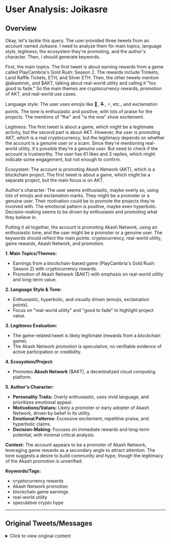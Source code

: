# User Analysis: Joikasre

## Overview

<think>
Okay, let's tackle this query. The user provided three tweets from an account named Joikasre. I need to analyze them for main topics, language style, legitness, the ecosystem they're promoting, and the author's character. Then, I should generate keywords.

First, the main topics. The first tweet is about earning rewards from a game called PlayCambria's Gold Rush: Season 2. The rewards include Trinkets, Land Raffle Tickets, ETH, and Silver ETH. Then, the other tweets mention @akashnet_ and $AKT, talking about real-world utility and calling it "too good to fade." So the main themes are cryptocurrency rewards, promotion of AKT, and real-world use cases.

Language style: The user uses emojis like 🌟, 🏝️, ⚡, etc., and exclamation points. The tone is enthusiastic and positive, with lots of praise for the projects. The mentions of "ftw" and "is the one" show excitement.

Legitness: The first tweet is about a game, which might be a legitimate activity, but the second part is about AKT. However, the user is promoting AKT, which is a real cryptocurrency, but the legitimacy depends on whether the account is a genuine user or a scam. Since they're mentioning real-world utility, it's possible they're a genuine user. But need to check if the account is trustworthy. The user has 61 likes and 3 replies, which might indicate some engagement, but not enough to confirm.

Ecosystem: The account is promoting Akash Network (AKT), which is a blockchain project. The first tweet is about a game, which might be a separate project, but the main focus is on AKT.

Author's character: The user seems enthusiastic, maybe overly so, using lots of emojis and exclamation marks. They might be a promoter or a genuine user. Their motivation could be to promote the projects they're involved with. The emotional pattern is positive, maybe even hyperbolic. Decision-making seems to be driven by enthusiasm and promoting what they believe in.

Putting it all together, the account is promoting Akash Network, using an enthusiastic tone, and the user might be a promoter or a genuine user. The keywords should reflect the main points: cryptocurrency, real-world utility, game rewards, Akash Network, and promotion.
</think>

**1. Main Topics/Themes:**  
- Earnings from a blockchain-based game (PlayCambria's Gold Rush: Season 2) with cryptocurrency rewards.  
- Promotion of Akash Network ($AKT) with emphasis on real-world utility and long-term value.  

**2. Language Style & Tone:**  
- Enthusiastic, hyperbolic, and visually driven (emojis, exclamation points).  
- Focus on "real-world utility" and "good to fade" to highlight project value.  

**3. Legitness Evaluation:**  
- The game-related tweet is likely legitimate (rewards from a blockchain game).  
- The Akash Network promotion is speculative; no verifiable evidence of active participation or credibility.  

**4. Ecosystem/Project:**  
- Promotes **Akash Network** ($AKT), a decentralized cloud computing platform.  

**5. Author's Character:**  
- **Personality Traits:** Overly enthusiastic, uses vivid language, and prioritizes emotional appeal.  
- **Motivations/Values:** Likely a promoter or early adopter of Akash Network, driven by belief in its utility.  
- **Emotional Patterns:** Excessive excitement, repetitive praise, and hyperbolic claims.  
- **Decision-Making:** Focuses on immediate rewards and long-term potential, with minimal critical analysis.  

**Context:** The account appears to be a promoter of Akash Network, leveraging game rewards as a secondary angle to attract attention. The tone suggests a desire to build community and hype, though the legitimacy of the Akash promotion is unverified.  

**Keywords/Tags:**  
- cryptocurrency rewards  
- Akash Network promotion  
- blockchain game earnings  
- real-world utility  
- speculative crypto hype
---
## Original Tweets/Messages

<details>
<summary>Click to view original content</summary>

| Type | Content |
|------|---------|
| messages | I earned rewards from playing @playcambria's Gold Rush: Season 2!

@playcambria   THANKS GUYS !!!!!!!!! &lt;3

My rewards include:

🌟 242,280 Trinkets (Est. $32.55)
🏝️ 45 Land Raffle Tickets
⚡ 0.1074 ETH Rewards
🔷 0.0118 Paymaster ETH
💰 0.0956 Silver ETH Rewards |
| tweets | "{\"bookmarkCount\":1,\"conversationId\":\"1917818331710582816\",\"hashtags\":[],\"id\":\"1917818331710582816\",\"isQuoted\":false,\"isRetweet\":false,\"language\":\"en\",\"likes\":61,\"name\":\"Semir\",\"mentions\":[{\"id_str\":\"922670090834780162\",\"name\":\"Akash Network\",\"screen_name\":\"akashnet_\",\"indices\":[7,17]}],\"permanentUrl\":\"https://x.com/Joikasre/status/1917818331710582816\",\"photos\":[{\"id\":\"1917818323443552256\",\"url\":\"https://pbs.twimg.com/media/Gp11mqiWkAAAK1-.jpg\"}],\"poll\":null,\"quotes\":0,\"replies\":3,\"retweets\":3,\"text\":\"I love @akashnet_ \\n\\n$AKT is just too good to fade \\n\\nReal world utility https://t.co/7XcB5DoF6z\",\"thread\":[],\"timeParsed\":\"2025-05-01T05:48:16.000Z\",\"timestamp\":1746078496,\"urls\":[],\"userId\":\"1776632213464870912\",\"username\":\"Joikasre\",\"videos\":[],\"views\":1050}" |
| messages | I love @akashnet_ 

$AKT is just too good to fade 

Real world utility https://t.co/7XcB5DoF6z |
| messages | $AKT ftw ! 

@akashnet_  is the one https://t.co/NwzCHdHIgg |

</details>
